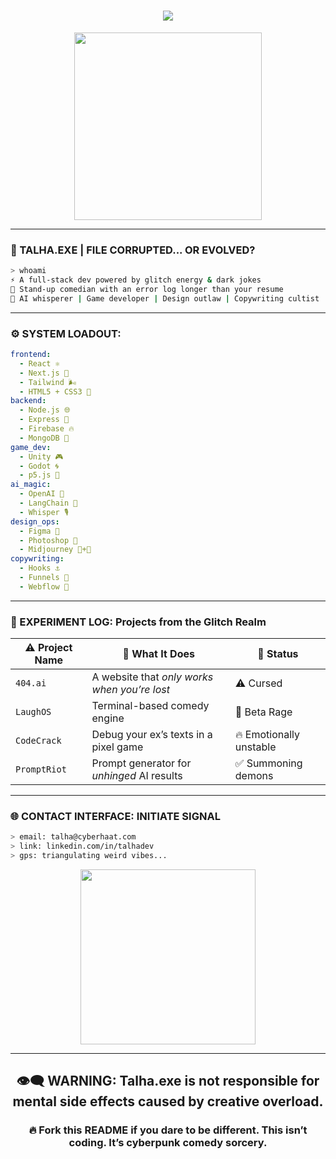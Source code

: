 <!-- Talha's GitHub README – Welcome to the Glitchverse -->

<h1 align="center">
  <img src="https://readme-typing-svg.herokuapp.com?font=Fira+Code&duration=4000&pause=1000&color=00FFC2&center=true&vCenter=true&width=1000&lines=Welcome+to+Talha's+Terminal.;Injecting+Comedy+into+Code...;AI+Summoner+%2B+Standup+Sorcerer.;Deploying+Dreams+and+Bugs+in+Realtime..."/>
</h1>

<p align="center">
  <img src="https://media.giphy.com/media/v1.Y2lkPTc5MGI3NjExYWdjcHQ0czB4djZ5ZWdrMnU3d3Z6aTh0aTI3aWdwbGUya3J3czBqaCZlcD12MV9naWZzX3NlYXJjaCZjdD1n/KvSnvE0bBPdDE/giphy.gif" width="300"/>
</p>

---

### 🧬 TALHA.EXE | FILE CORRUPTED... OR EVOLVED?

```bash
> whoami
⚡ A full-stack dev powered by glitch energy & dark jokes
🎤 Stand-up comedian with an error log longer than your resume
🧠 AI whisperer | Game developer | Design outlaw | Copywriting cultist
```

---

### ⚙️ SYSTEM LOADOUT:

```yaml
frontend:
  - React ⚛️
  - Next.js 🚀
  - Tailwind 🌬️
  - HTML5 + CSS3 💅
backend:
  - Node.js 🌐
  - Express 🧪
  - Firebase 🔥
  - MongoDB 🍃
game_dev:
  - Unity 🎮
  - Godot 🌀
  - p5.js 🧬
ai_magic:
  - OpenAI 🧠
  - LangChain 🔗
  - Whisper 🎙️
design_ops:
  - Figma 🎨
  - Photoshop 🧽
  - Midjourney 🧠+🎥
copywriting:
  - Hooks ⚓
  - Funnels 💸
  - Webflow 🔁
```

---

### 🧪 EXPERIMENT LOG: Projects from the Glitch Realm

| ⚠️ Project Name | 🧠 What It Does | 🧪 Status |
|----------------|----------------|-----------|
| `404.ai`       | A website that *only works when you’re lost* | ⚠️ Cursed |
| `LaughOS`      | Terminal-based comedy engine | 🚧 Beta Rage |
| `CodeCrack`    | Debug your ex’s texts in a pixel game | 🔥 Emotionally unstable |
| `PromptRiot`   | Prompt generator for *unhinged* AI results | ✅ Summoning demons |

---

### 🌐 CONTACT INTERFACE: INITIATE SIGNAL

```bash
> email: talha@cyberhaat.com
> link: linkedin.com/in/talhadev
> gps: triangulating weird vibes...
```

<p align="center">
  <img src="https://media.giphy.com/media/iicDrNGWxHmDrIni6j/giphy.gif" width="280"/>
</p>

---

<h2 align="center">👁️‍🗨️ WARNING: Talha.exe is not responsible for mental side effects caused by creative overload.</h2>

<h3 align="center">🔥 Fork this README if you dare to be different. This isn’t coding. It’s cyberpunk comedy sorcery.</h3>
